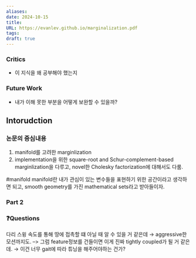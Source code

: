 ```yaml
---
aliases: 
date: 2024-10-15
title: 
URL: https://evanlev.github.io/marginalization.pdf
tags: 
draft: true
---
```

### Critics
- 이 지식을 왜 공부해야 했는지

### Future Work
- 내가 이해 못한 부분을 어떻게 보완할 수 있을까?

## Intorudction
### 논문의 중심내용
1. manifold를 고려한 marginlization
2. implementation을 위한 square-root and Schur-complement-based marginlization을 다루고, novel한 Cholesky factorization에 대해서도 다룸.

#manifold manifold란 내가 관심이 있는 변수들을 표현하기 위한 공간이라고 생각하면 되고, smooth geometry를 가진 mathematical sets라고 받아들이자.

### Part 2


### ❓️Questions

다리 스윙 속도를 통해 땅에 접촉할 떄 아닐 때 알 수 있을 거 같은데 → aggressive한 모션까지도. –> 그럼 feature정보를 건들이면 이게 진짜 tightly coupled가 될 거 같은데. → 이건 너무 gait에 따라 튜닝을 해주어야하는 건가?